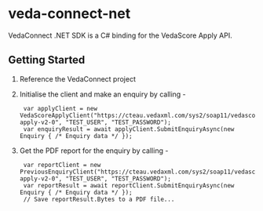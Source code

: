 # veda-connect-net

VedaConnect .NET SDK is a C# binding for the VedaScore Apply API.

## Getting Started

1. Reference the VedaConnect project
2. Initialise the client and make an enquiry by calling -

   ```code
    var applyClient = new VedaScoreApplyClient("https://cteau.vedaxml.com/sys2/soap11/vedascore-apply-v2-0", "TEST_USER", "TEST_PASSWORD");
    var enquiryResult = await applyClient.SubmitEnquiryAsync(new Enquiry { /* Enquiry data */ });
    ```

3. Get the PDF report for the enquiry by calling -

   ```code
    var reportClient = new PreviousEnquiryClient("https://cteau.vedaxml.com/sys2/soap11/vedascore-apply-v2-0", "TEST_USER", "TEST_PASSWORD");
    var reportResult = await reportClient.SubmitEnquiryAsync(new Enquiry { /* Enquiry data */ });
    // Save reportResult.Bytes to a PDF file...
    ```
